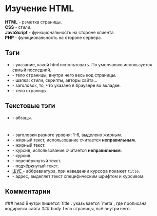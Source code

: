 # Изучение HTML

**HTML** - рзметка страницы. <br>
**CSS** - стили. <br>
**JavaScript** - функциональность на стороне клиента. <br>
**PHP** - функциональность на стороне сервера. <br>


## Тэги
* <!DOCTYPE html> - указание, какой html использовать. По умолчанию используется самый последний.
* <html> </html> - тело страницы, внутри него весь код страницы.
* <head> </head> - шапка: стили, скрипты, авторы сайта...
* <title> </title> - заголовок, то, что указано в браузере во вкладке.
* <body> </body> - тело страницы.


## Текстовые тэги
* <p> </p> - абзацы. 
* <h1> </h1> - заголовки разного уровня: 1-6, выделено жирным.
* <b> </b> - жирный текст, использование считается **неправильным**.
* <strong> </strong> - жирный текст.
* <i> </i> - курсив, использование считается **неправильным**.
* <em> </em> - курсив.
* <strike> </strike> - перечёркнутый текст.
* <u> </u> - подчёркнутый текст.
* <abbr title="Шизофренический уклад един"> ШУЕ </abbr> - аббревиатура, при наведении курсора покажет `title`.
* <address> </address> - адрес, выделяет текст специфическим шрифтом и курсивом.


## Комментарии
<!-- --!> 


### head
Внутри пишется `title`. указывается `meta`, где прописана кодировка сайта


### body
Тело страницы, всё внутри него.


